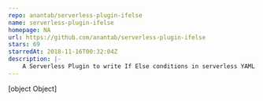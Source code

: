 ```yaml
---
repo: anantab/serverless-plugin-ifelse
name: serverless-plugin-ifelse
homepage: NA
url: https://github.com/anantab/serverless-plugin-ifelse
stars: 69
starredAt: 2018-11-16T00:32:04Z
description: |-
    A Serverless Plugin to write If Else conditions in serverless YAML file
---
```


[object Object]
